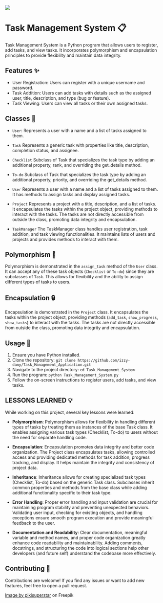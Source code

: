 <img src="https://img.freepik.com/free-vector/hand-drawn-flat-design-business-communication-concept_52683-78091.jpg?t=st=1686220171~exp=1686220771~hmac=a80dd3e28989606bcd7b01a4178665b32f5ae0f47a73714dbeaaa19670c5ffa6"  width="whatever" height="whatever">


# Task Management System 📋

Task Management System is a Python program that allows users to register, add tasks, and view tasks. It incorporates polymorphism and encapsulation principles to provide flexibility and maintain data integrity.

## Features ✨

- User Registration: Users can register with a unique username and password.
- Task Addition: Users can add tasks with details such as the assigned user, title, description, and type (bug or feature).
- Task Viewing: Users can view all tasks or their own assigned tasks.

## Classes 🧬

- `User`: Represents a user with a name and a list of tasks assigned to them.<br>

- `Task`
Represents a generic task with properties like title, description, completion status, and assignee.<br>

- `Checklist`
Subclass of Task that specializes the task type by adding an additional property, rank, and overriding the get_details method.<br>

- `To-do`
Subclass of Task that specializes the task type by adding an additional property, priority, and overriding the get_details method.<br>

- `User`
Represents a user with a name and a list of tasks assigned to them. It has methods to assign tasks and display assigned tasks.<br>

- `Project`
Represents a project with a title, description, and a list of tasks. It encapsulates the tasks within the project object, providing methods to interact with the tasks. The tasks are not directly accessible from outside the class, promoting data integrity and encapsulation.<br>

- `TaskManager`
The TaskManager class handles user registration, task addition, and task viewing functionalities. It maintains lists of users and projects and provides methods to interact with them.


## Polymorphism 🌟

Polymorphism is demonstrated in the `assign_task` method of the `User` class. It can accept any of these task objects (`Checklist` or `To-do`) since they are subclasses of `Task`. This allows for flexibility and the ability to assign different types of tasks to users.

## Encapsulation 🔒

Encapsulation is demonstrated in the `Project` class. It encapsulates the tasks within the project object, providing methods (`add_task`, `show_progress`, `show_tasks`) to interact with the tasks. The tasks are not directly accessible from outside the class, promoting data integrity and encapsulation.

## Usage 🚀

1. Ensure you have Python installed.
2. Clone the repository: `git clone https://github.com/izzy-dany/Task_Management_Application.git`
3. Navigate to the project directory: `cd Task_Management_System`
4. Run the program: `python Task_Management_System.py`
5. Follow the on-screen instructions to register users, add tasks, and view tasks.

## LESSONS LEARNED 💡
While working on this project, several key lessons were learned:<br>

- <b>Polymorphism</b>: Polymorphism allows for flexibility in handling different types of tasks by treating them as instances of the base Task class. It enables assigning various task types (Checklist, To-do) to users without the need for separate handling code.<br>

- <b>Encapsulation</b>: Encapsulation promotes data integrity and better code organization. The Project class encapsulates tasks, allowing controlled access and providing dedicated methods for task addition, progress tracking, and display. It helps maintain the integrity and consistency of project data.<br>

- <b>Inheritance</b>: Inheritance allows for creating specialized task types (Checklist, To-do) based on the generic Task class. Subclasses inherit common properties and methods from the base class while adding additional functionality specific to their task type.<br>

- <b>Error Handling</b>: Proper error handling and input validation are crucial for maintaining program stability and preventing unexpected behaviors. Validating user input, checking for existing objects, and handling exceptions ensure smooth program execution and provide meaningful feedback to the user.<br>

- <b>Documentation and Readability</b>: Clear documentation, meaningful variable and method names, and proper code organization greatly enhance code readability and maintainability. Adding comments, docstrings, and structuring the code into logical sections help other developers (and future self) understand the codebase more effectively.

## Contributing 🤝

Contributions are welcome! If you find any issues or want to add new features, feel free to open a pull request.

<a href="https://www.freepik.com/free-vector/hand-drawn-flat-design-business-communication-concept_20904386.htm">Image by pikisuperstar</a> on Freepik